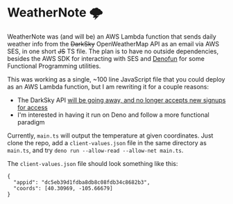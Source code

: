 # WeatherNote 🌩

WeatherNote was (and will be) an AWS Lambda function that sends daily weather info from the ~~DarkSky~~ OpenWeatherMap API as an email via AWS SES, in one short ~~JS~~ TS file. The plan is to have no outside dependencies, besides the AWS SDK for interacting with SES and [Denofun](https://github.com/galkowskit/denofun) for some Functional Programming utilities.

This was working as a single, ~100 line JavaScript file that you could deploy as an AWS Lambda function, but I am rewriting it for a couple reasons:

- The DarkSky API [will be going away, and no longer accepts new signups for access](https://blog.darksky.net/)
- I'm interested in having it run on Deno and follow a more functional paradigm

Currently, `main.ts` will output the temperature at given coordinates. Just clone the repo, add a `client-values.json` file in the same directory as `main.ts`, and try `deno run --allow-read --allow-net main.ts`.

The `client-values.json` file should look something like this:

```
{
  "appid": "dc5eb39d1fdba8db8c08fdb34c8682b3",
  "coords": [40.30969, -105.66679]
}
```
